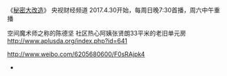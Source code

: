 
《[秘密大改造](http://www.aplusda.org/index.php?catid=18)》
央视财经频道
2017.4.30开始，每周日晚7:30首播，周六中午重播

空间魔术师之称的陈德坚
社区热心阿姨张贤朗33平米的老旧单元房
http://www.aplusda.org/index.php?id=641

http://www.weibo.com/6205680600/F0sRAjpk4


-
